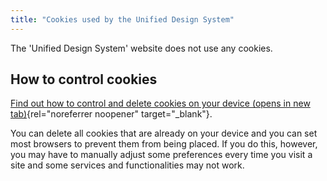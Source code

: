 ```yaml
---
title: "Cookies used by the Unified Design System"
---
```


The 'Unified Design System' website does not use any cookies. 

## How to control cookies
[Find out how to control and delete cookies on your device (opens in new tab)](https://www.aboutcookies.org/how-to-manage-and-delete-cookies){rel="noreferrer noopener" target="_blank"}.

You can delete all cookies that are already on your device and you can set most browsers to prevent them from being placed. If you do this, however, you may have to manually adjust some preferences every time you visit a site and some services and functionalities may not work.